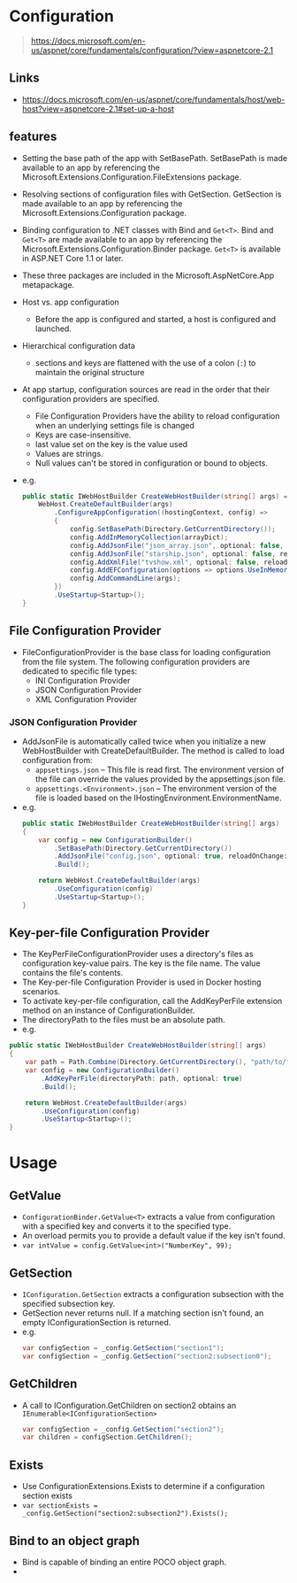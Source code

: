 # Configuration
> https://docs.microsoft.com/en-us/aspnet/core/fundamentals/configuration/?view=aspnetcore-2.1

## Links
- https://docs.microsoft.com/en-us/aspnet/core/fundamentals/host/web-host?view=aspnetcore-2.1#set-up-a-host

## features
- Setting the base path of the app with SetBasePath. SetBasePath is made available to an app by referencing the Microsoft.Extensions.Configuration.FileExtensions package.
- Resolving sections of configuration files with GetSection. GetSection is made available to an app by referencing the Microsoft.Extensions.Configuration package.
- Binding configuration to .NET classes with Bind and `Get<T>`. Bind and `Get<T>` are made available to an app by referencing the Microsoft.Extensions.Configuration.Binder package. `Get<T>` is available in ASP.NET Core 1.1 or later.
- These three packages are included in the Microsoft.AspNetCore.App metapackage.
- Host vs. app configuration
	- Before the app is configured and started, a host is configured and launched.

- Hierarchical configuration data
	- sections and keys are flattened with the use of a colon (`:`) to maintain the original structure
- At app startup, configuration sources are read in the order that their configuration providers are specified.
	- File Configuration Providers have the ability to reload configuration when an underlying settings file is changed
	- Keys are case-insensitive.
	- last value set on the key is the value used
	- Values are strings.
	- Null values can't be stored in configuration or bound to objects.
- e.g.
	```cs
	public static IWebHostBuilder CreateWebHostBuilder(string[] args) =>
		WebHost.CreateDefaultBuilder(args)
			.ConfigureAppConfiguration((hostingContext, config) =>
			{
				config.SetBasePath(Directory.GetCurrentDirectory());
				config.AddInMemoryCollection(arrayDict);
				config.AddJsonFile("json_array.json", optional: false, reloadOnChange: false);
				config.AddJsonFile("starship.json", optional: false, reloadOnChange: false);
				config.AddXmlFile("tvshow.xml", optional: false, reloadOnChange: false);
				config.AddEFConfiguration(options => options.UseInMemoryDatabase("InMemoryDb"));
				config.AddCommandLine(args);
			})
			.UseStartup<Startup>();
	}
	```

## File Configuration Provider
- FileConfigurationProvider is the base class for loading configuration from the file system. The following configuration providers are dedicated to specific file types:
    - INI Configuration Provider
    - JSON Configuration Provider
    - XML Configuration Provider

### JSON Configuration Provider
- AddJsonFile is automatically called twice when you initialize a new WebHostBuilder with CreateDefaultBuilder. The method is called to load configuration from:
	- `appsettings.json` – This file is read first. The environment version of the file can override the values provided by the appsettings.json file.
	- `appsettings.<Environment>.json` – The environment version of the file is loaded based on the IHostingEnvironment.EnvironmentName.
- e.g.
	```cs
	public static IWebHostBuilder CreateWebHostBuilder(string[] args)
	{
	    var config = new ConfigurationBuilder()
	        .SetBasePath(Directory.GetCurrentDirectory())
	        .AddJsonFile("config.json", optional: true, reloadOnChange: true)
	        .Build();

	    return WebHost.CreateDefaultBuilder(args)
	        .UseConfiguration(config)
	        .UseStartup<Startup>();
	}
	```

## Key-per-file Configuration Provider
- The KeyPerFileConfigurationProvider uses a directory's files as configuration key-value pairs. The key is the file name. The value contains the file's contents.
- The Key-per-file Configuration Provider is used in Docker hosting scenarios.
- To activate key-per-file configuration, call the AddKeyPerFile extension method on an instance of ConfigurationBuilder.
- The directoryPath to the files must be an absolute path.
- e.g.
```cs
public static IWebHostBuilder CreateWebHostBuilder(string[] args)
{
    var path = Path.Combine(Directory.GetCurrentDirectory(), "path/to/files");
    var config = new ConfigurationBuilder()
        .AddKeyPerFile(directoryPath: path, optional: true)
        .Build();

    return WebHost.CreateDefaultBuilder(args)
        .UseConfiguration(config)
        .UseStartup<Startup>();
}
```


# Usage
## GetValue
- `ConfigurationBinder.GetValue<T>` extracts a value from configuration with a specified key and converts it to the specified type.
- An overload permits you to provide a default value if the key isn't found.
- `var intValue = config.GetValue<int>("NumberKey", 99);`

## GetSection
- `IConfiguration.GetSection` extracts a configuration subsection with the specified subsection key.
- GetSection never returns null. If a matching section isn't found, an empty IConfigurationSection is returned.
- e.g.
	```cs
	var configSection = _config.GetSection("section1");
	var configSection = _config.GetSection("section2:subsection0");
	```

## GetChildren
- A call to IConfiguration.GetChildren on section2 obtains an `IEnumerable<IConfigurationSection>`
	```cs
	var configSection = _config.GetSection("section2");
	var children = configSection.GetChildren();
	```

## Exists
- Use ConfigurationExtensions.Exists to determine if a configuration section exists
- `var sectionExists = _config.GetSection("section2:subsection2").Exists();`

## Bind to an object graph
- Bind is capable of binding an entire POCO object graph.
-

